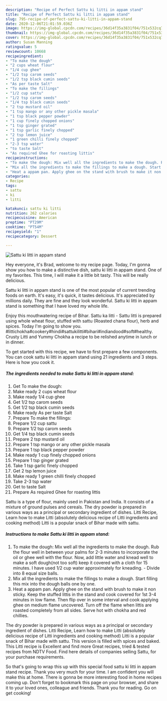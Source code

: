 ```yaml
---
description: "Recipe of Perfect Sattu ki litti in appam stand"
title: "Recipe of Perfect Sattu ki litti in appam stand"
slug: 795-recipe-of-perfect-sattu-ki-litti-in-appam-stand
date: 2020-12-06T21:01:59.036Z
image: https://img-global.cpcdn.com/recipes/36d14f35a3831f04/751x532cq70/sattu-ki-litti-in-appam-stand-recipe-main-photo.jpg
thumbnail: https://img-global.cpcdn.com/recipes/36d14f35a3831f04/751x532cq70/sattu-ki-litti-in-appam-stand-recipe-main-photo.jpg
cover: https://img-global.cpcdn.com/recipes/36d14f35a3831f04/751x532cq70/sattu-ki-litti-in-appam-stand-recipe-main-photo.jpg
author: Susan Manning
ratingvalue: 5
reviewcount: 10668
recipeingredient:
- "To make the dough"
- "2 cups wheat flour"
- "1/4 cup ghee"
- "1/2 tsp carom seeds"
- "1/2 tsp black cumin seeds"
- "As per taste Salt"
- "To make the fillings"
- "1/2 cup sattu"
- "1/2 tsp carom seeds"
- "1/4 tsp black cumin seeds"
- "2 tsp mustard oil"
- "1 tsp mango or any other pickle masala"
- "1 tsp black pepper powder"
- "1 cup finely chopped onions"
- "1 tsp ginger grated"
- "1 tsp garlic finely chopped"
- "2 tsp lemon juice"
- "1 green chilli finely chopped"
- "2-3 tsp water"
- "to taste Salt"
- "As required Ghee for roasting littis"
recipeinstructions:
- "To make the dough: Mix well all the ingredients to make the dough. Rub the flour well in between your palms for 2-3 minutes to incorporate the oil or ghee well with the flour. Now, add little water and knead well to make a soft dough(not too soft) keep it covered with a cloth for 15 minutes. I have used 1/2 cup water approximately for kneading. Divide into 8 equal size balls."
- "Mix all the ingredients to make the fillings to make a dough. Start filling this mix into the dough balls one by one."
- "Heat a appam pan. Apply ghee on the stand with brush to make it non sticky. Keep the stuffed littis in the stand and cook covered for 1st 3-4 minutes in low flame. Then flip over in some interval and cook applying ghee on medium flame uncovered. Turn off the flame when littis are roasted completely from all sides. Serve hot with chokha and red chillies."
categories:
- Recipe
tags:
- sattu
- ki
- litti

katakunci: sattu ki litti 
nutrition: 262 calories
recipecuisine: American
preptime: "PT29M"
cooktime: "PT54M"
recipeyield: "1"
recipecategory: Dessert

---
```



![Sattu ki litti in appam stand](https://img-global.cpcdn.com/recipes/36d14f35a3831f04/751x532cq70/sattu-ki-litti-in-appam-stand-recipe-main-photo.jpg)

Hey everyone, it's Brad, welcome to my recipe page. Today, I'm gonna show you how to make a distinctive dish, sattu ki litti in appam stand. One of my favorites. This time, I will make it a little bit tasty. This will be really delicious.

Sattu ki litti in appam stand is one of the most popular of current trending foods on earth. It's easy, it's quick, it tastes delicious. It's appreciated by millions daily. They are fine and they look wonderful. Sattu ki litti in appam stand is something that I have loved my whole life.

Enjoy this mouthwatering recipe of Bihar. Sattu ka litti - Sattu litti is prepared using whole wheat flour, stuffed with sattu (Roasted chana flour), herb and spices. Today I&#39;m going to show you. #littichokha#cookery#hindi#sattukilitti#bihari#indiandood#soft#healthy. Crusty Litti and Yummy Chokha a recipe to be relished anytime in lunch or in dinner.


To get started with this recipe, we have to first prepare a few components. You can cook sattu ki litti in appam stand using 21 ingredients and 3 steps. Here is how you cook it.

<!--inarticleads1-->

##### The ingredients needed to make Sattu ki litti in appam stand:

1. Get To make the dough:
1. Make ready 2 cups wheat flour
1. Make ready 1/4 cup ghee
1. Get 1/2 tsp carom seeds
1. Get 1/2 tsp black cumin seeds
1. Make ready As per taste Salt
1. Prepare To make the fillings:
1. Prepare 1/2 cup sattu
1. Prepare 1/2 tsp carom seeds
1. Get 1/4 tsp black cumin seeds
1. Prepare 2 tsp mustard oil
1. Prepare 1 tsp mango or any other pickle masala
1. Prepare 1 tsp black pepper powder
1. Make ready 1 cup finely chopped onions
1. Prepare 1 tsp ginger grated
1. Take 1 tsp garlic finely chopped
1. Get 2 tsp lemon juice
1. Make ready 1 green chilli finely chopped
1. Take 2-3 tsp water
1. Get to taste Salt
1. Prepare As required Ghee for roasting littis


Sattu is a type of flour, mainly used in Pakistan and India. It consists of a mixture of ground pulses and cereals. The dry powder is prepared in various ways as a principal or secondary ingredient of dishes. Litti Recipe, Learn how to make Litti (absolutely delicious recipe of Litti ingredients and cooking method) Litti is a popular snack of Bihar made with sattu. 

<!--inarticleads2-->

##### Instructions to make Sattu ki litti in appam stand:

1. To make the dough: Mix well all the ingredients to make the dough. Rub the flour well in between your palms for 2-3 minutes to incorporate the oil or ghee well with the flour. Now, add little water and knead well to make a soft dough(not too soft) keep it covered with a cloth for 15 minutes. I have used 1/2 cup water approximately for kneading. - Divide into 8 equal size balls.
1. Mix all the ingredients to make the fillings to make a dough. Start filling this mix into the dough balls one by one.
1. Heat a appam pan. Apply ghee on the stand with brush to make it non sticky. Keep the stuffed littis in the stand and cook covered for 1st 3-4 minutes in low flame. Then flip over in some interval and cook applying ghee on medium flame uncovered. Turn off the flame when littis are roasted completely from all sides. Serve hot with chokha and red chillies.


The dry powder is prepared in various ways as a principal or secondary ingredient of dishes. Litti Recipe, Learn how to make Litti (absolutely delicious recipe of Litti ingredients and cooking method) Litti is a popular snack of Bihar made with sattu. This version is filled with spices and baked. This Litti recipe is Excellent and find more Great recipes, tried &amp; tested recipes from NDTV Food. Find here details of companies selling Sattu, for your purchase requirements. 

So that's going to wrap this up with this special food sattu ki litti in appam stand recipe. Thank you very much for your time. I am confident you will make this at home. There is gonna be more interesting food in home recipes coming up. Don't forget to bookmark this page on your browser, and share it to your loved ones, colleague and friends. Thank you for reading. Go on get cooking!
